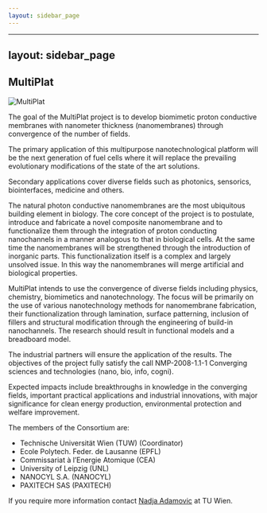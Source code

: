 ```yaml
---
layout: sidebar_page
---
```


---
layout: sidebar_page
---

## MultiPlat

<!--break-->
![MultiPlat](/4m-association/assets/images/MultiPlat_LOGOweb1.jpg)  
 
The goal of the MultiPlat project is to develop biomimetic proton conductive membranes with nanometer thickness (nanomembranes) through convergence of the number of fields.  
  
The primary application of this multipurpose nanotechnological platform will be the next generation of fuel cells where it will replace the prevailing evolutionary modifications of the state of the art solutions.  
  
Secondary applications cover diverse fields such as photonics, sensorics, biointerfaces, medicine and others.  

The natural photon conductive nanomembranes are the most ubiquitous building element in biology. The core concept of the project is to postulate, introduce and fabricate a novel composite nanomembrane and to functionalize them through the integration of proton conducting nanochannels in a manner analogous to that in biological cells. At the same time the nanomembranes will be strengthened through the introduction of inorganic parts. This functionalization itself is a complex and largely unsolved issue. In this way the nanomembranes will merge artificial and biological properties.  
  
MultiPlat intends to use the convergence of diverse fields including physics, chemistry, biomimetics and nanotechnology. The focus will be primarily on the use of various nanotechnology methods for nanomembrane fabrication, their functionalization through lamination, surface patterning, inclusion of fillers and structural modification through the engineering of build-in nanochannels. The research should result in functional models and a breadboard model.  
  

The industrial partners will ensure the application of the results. The objectives of the project fully satisfy the call NMP-2008-1.1-1 Converging sciences and technologies (nano, bio, info, cogni).  
  
Expected impacts include breakthroughs in knowledge in the converging fields, important practical applications and industrial innovations, with major significance for clean energy production, environmental protection and welfare improvement.  
  
The members of the Consortium are:


* Technische Universität Wien (TUW)  (Coordinator)
* Ecole Polytech. Feder. de Lausanne (EPFL)  
* Commissariat à l’Energie Atomique (CEA)  
* University of Leipzig (UNL)  
* NANOCYL S.A. (NANOCYL)  
* PAXITECH SAS (PAXITECH)

If you require more information contact [Nadja Adamovic](mailto:Nadja.Adamovic@tuwien.ac.at) at TU Wien.
